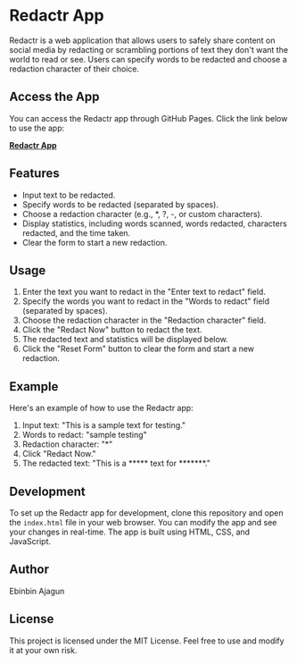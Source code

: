 # Redactr App

Redactr is a web application that allows users to safely share content on social media by redacting or scrambling portions of text they don't want the world to read or see. Users can specify words to be redacted and choose a redaction character of their choice.

## Access the App

You can access the Redactr app through GitHub Pages. Click the link below to use the app:

[**Redactr App**](https://meajagun.github.io/redactr-app/)

## Features

- Input text to be redacted.
- Specify words to be redacted (separated by spaces).
- Choose a redaction character (e.g., *, ?, -, or custom characters).
- Display statistics, including words scanned, words redacted, characters redacted, and the time taken.
- Clear the form to start a new redaction.

## Usage

1. Enter the text you want to redact in the "Enter text to redact" field.
2. Specify the words you want to redact in the "Words to redact" field (separated by spaces).
3. Choose the redaction character in the "Redaction character" field.
4. Click the "Redact Now" button to redact the text.
5. The redacted text and statistics will be displayed below.
6. Click the "Reset Form" button to clear the form and start a new redaction.

## Example

Here's an example of how to use the Redactr app:

1. Input text: "This is a sample text for testing."
2. Words to redact: "sample testing"
3. Redaction character: "*"
4. Click "Redact Now."
5. The redacted text: "This is a ***** text for *******."

## Development

To set up the Redactr app for development, clone this repository and open the `index.html` file in your web browser. You can modify the app and see your changes in real-time. The app is built using HTML, CSS, and JavaScript.

## Author

Ebinbin Ajagun

## License

This project is licensed under the MIT License. Feel free to use and modify it at your own risk.

